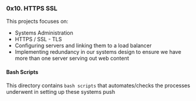 ### 0x10. HTTPS SSL

This projects focuses on:
- Systems Administration
- HTTPS / SSL - TLS
- Configuring servers and linking them to a load balancer
- Implementing redundancy in our systems design to ensure we have more than one server serving out web content

#### Bash Scripts
This directory contains `bash scripts` that automates/checks the processes underwent in setting up these systems
push
